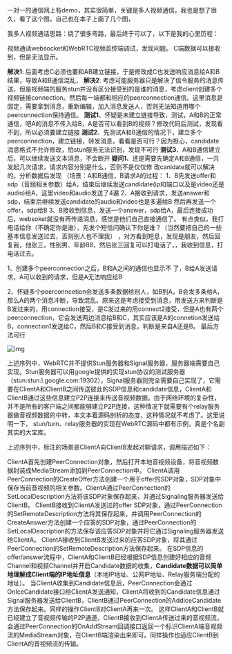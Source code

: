 一对一的通信网上有demo，其实很简单，关键是多人视频通信，我也是想了很久，看了这个图，自己也在本子上画了几个图，

我多人视频通话思路：绕了很多弯路，最后终于可以了，以下是我的心里历程：

视频通话websocket和WebRTC视频监控端调试，发现问题。
C端数据可以接收到，但是无法显示。

**解决1**: 后面考虑C必须也要和AB建立链接，于是修改成C也发送响应消息给A和B结果，导致A和B通信混乱，
**解决2**: 考虑可能服务器只是解决了信令服务的消息传送，但是视频端的服务stun并没有区分接受到的是谁的消息，考虑client创建多个视频链接connection。然后每一端都和相应的peerconnection通信。这里消息是固定，需要拿到消息，重新编辑，加入消息发送人，否则无法知道用哪个peerconnection保持通信。
**测试1**、怀疑是未建立链接导致，测试，A和B的正常通信，吧A的消息不传入给B，A是否可以看到B的视频？修改代码后测试，发现看不到，所以必须要建立链接
**测试2**、先测试A和B通信的情况下，建立多个peerconnection，建立链接，转发消息，看看是否可行？因为担心，candidate消息格式不允许修改，怕stun服务无法识别，发现不可行
**测试3**、A和B通信建立后，可以继续发送文本消息，不会断开
**疑问1**、还是需要先确定A和B通信，一共发起几次请求，请求内容分别是什么，否则不是仅仅修
改canidate就可以解决的。分析数据后发现
（场景：A和B通信，B请求A的过程：
1、B先发送offer和sdp（音频相关参数）给A，结束后继续发送candidate(ip和端口以及是video还是audio)给A，这里video和audio发送了4遍
2、A接收到请求，发送answer和sdp，结束后继续发送candidate的audio和video也是多遍给B
然后再发送一个offer，sdp给B
3、B接收到信息，发送一个answer，sdp给A，最后连接成功后，websoket就没有再传递消息，感觉是他们自己直接通信了。
有点类似，我打电话给你（不确定你是谁），先发个短信问确认下你是谁？（当然要把自己的一些基本信息发送过去，否则别人也不理我） ，对方看到短息，发现是朋友，然后回复我，他张三，性别男、年龄88，然后张三回复可以打电话了，，我收到信息，打电话过去。

 

1、创建多个peerconnection之后，B和A之间的通信也显示不
了，B给A发送请求，A可以收到的请求，但是A无法响应给B


2、怀疑多个peerconncetion会发送多条数据给别人，如B到A，B会发多条给A，那么A的两个消息冲断，导致混乱。原来这是考虑接受到消息，用发送方来判断是B发过来的，用connection接受，是C发过来的用connect2接受，但是A也有两个peerconnection，它会发送两边消息给B和C，其实应该是A的connetion发送给B，connection1发送给C，然后B和C接受到消息，判断是来自A还是B。
最后方法可行

![img](https://img-blog.csdn.net/20160810173913812?watermark/2/text/aHR0cDovL2Jsb2cuY3Nkbi5uZXQv/font/5a6L5L2T/fontsize/400/fill/I0JBQkFCMA==/dissolve/70/gravity/Center)



上述序列中，WebRTC并不提供Stun服务器和Signal服务器，服务器端需要自己实现。Stun服务器可以用google提供的实现stun协议的测试服务器（stun:stun.l.google.com:19302），Signal服务器则完全需要自己实现了，它需要在ClientA和ClientB之间传送彼此的SDP信息和candidate信息，ClientA和ClientB通过这些信息建立P2P连接来传送音视频数据。由于网络环境的复杂性，并不是所有的客户端之间都能够建立P2P连接，这种情况下就需要有个relay服务器做音视频数据的中转，本文本着源码剖析的态度，这种情况就不考虑了。这里说明一下， stun/turn、relay服务器的实现在WebRTC源码中都有示例，真是个名副其实的大宝库。

上述序列中，标注的场景是ClientA向ClientB发起对聊请求，调用描述如下：

ClientA首先创建PeerConnection对象，然后打开本地音视频设备，将音视频数据封装成MediaStream添加到PeerConnection中。
ClientA调用PeerConnection的CreateOffer方法创建一个用于offer的SDP对象，SDP对象中保存当前音视频的相关参数。ClientA通过PeerConnection的SetLocalDescription方法将该SDP对象保存起来，并通过Signaling服务器发送给ClientB。
ClientB接收到ClientA发送过的offer SDP对象，通过PeerConnection的SetRemoteDescription方法将其保存起来，并调用PeerConnection的CreateAnswer方法创建一个应答的SDP对象，通过PeerConnection的SetLocalDescription的方法保存该应答SDP对象并将它通过Signaling服务器发送给ClientA。
ClientA接收到ClientB发送过来的应答SDP对象，将其通过PeerConnection的SetRemoteDescription方法保存起来。
在SDP信息的offer/answer流程中，ClientA和ClientB已经根据SDP信息创建好相应的音频Channel和视频Channel并开启Candidate数据的收集，**Candidate数据可以简单地理解成Client端的IP地址信息**（本地IP地址、公网IP地址、Relay服务端分配的地址）。
当ClientA收集到Candidate信息后，PeerConnection会通过OnIceCandidate接口给ClientA发送通知，ClientA将收到的Candidate信息通过Signal服务器发送给ClientB，ClientB通过PeerConnection的AddIceCandidate方法保存起来。同样的操作ClientB对ClientA再来一次。
这样ClientA和ClientB就已经建立了音视频传输的P2P通道，ClientB接收到ClientA传送过来的音视频流，会通过PeerConnection的OnAddStream回调接口返回一个标识ClientA端音视频流的MediaStream对象，在ClientB端渲染出来即可。同样操作也适应ClientB到ClientA的音视频流的传输。